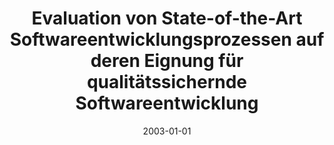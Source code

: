 ---
abstract: ''
authors:
- Stefan Heil
date: '2003-01-01'
featured: false
publication_types:
- '7'
publishDate: '2003-01-01'
title: Evaluation von State-of-the-Art Softwareentwicklungsprozessen auf deren Eignung
  für qualitätssichernde Softwareentwicklung
url_pdf: ''
---